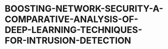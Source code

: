 # BOOSTING-NETWORK-SECURITY-A-COMPARATIVE-ANALYSIS-OF-DEEP-LEARNING-TECHNIQUES-FOR-INTRUSION-DETECTION